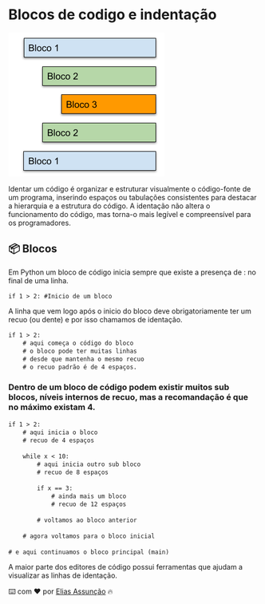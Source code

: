 # Blocos de codigo e indentação
![ID](./Imagens/identação.png)

Identar um código é organizar e estruturar visualmente o código-fonte de um programa, inserindo espaços ou tabulações consistentes para destacar a hierarquia e a estrutura do código. A identação não altera o funcionamento do código, mas torna-o mais legível e compreensível para os programadores.

## 📦 Blocos

Em Python um bloco de código inicia sempre que existe a presença de : no final de uma linha.

```
if 1 > 2: #Inicio de um bloco
```

A linha que vem logo após o inicio do bloco deve obrigatoriamente ter um recuo (ou dente) e por isso chamamos de identação.
```
if 1 > 2:
    # aqui começa o código do bloco
    # o bloco pode ter muitas linhas
    # desde que mantenha o mesmo recuo
    # o recuo padrão é de 4 espaços.

```

### Dentro de um bloco de código podem existir muitos sub blocos, níveis internos de recuo, mas a recomandação é que no máximo existam 4.

```
if 1 > 2:
    # aqui inicia o bloco
    # recuo de 4 espaços

    while x < 10:
        # aqui inicia outro sub bloco
        # recuo de 8 espaços

        if x == 3:
            # ainda mais um bloco
            # recuo de 12 espaços

        # voltamos ao bloco anterior

    # agora voltamos para o bloco inicial

# e aqui continuamos o bloco principal (main)
```

A maior parte dos editores de código possui ferramentas que ajudam a visualizar as linhas de identação.



⌨️ com ❤️ por [Elias Assunção](https://github.com/Hooligam) 🔥
